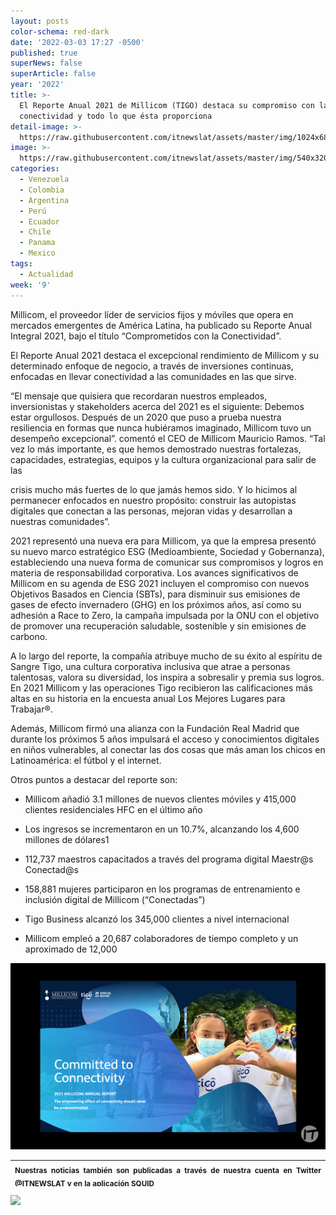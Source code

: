 ```yaml
---
layout: posts
color-schema: red-dark
date: '2022-03-03 17:27 -0500'
published: true
superNews: false
superArticle: false
year: '2022'
title: >-
  El Reporte Anual 2021 de Millicom (TIGO) destaca su compromiso con la
  conectividad y todo lo que ésta proporciona
detail-image: >-
  https://raw.githubusercontent.com/itnewslat/assets/master/img/1024x680/reporte-tigo-2021-g.jpg
image: >-
  https://raw.githubusercontent.com/itnewslat/assets/master/img/540x320/reporte-tigo-2021-p.jpg
categories:
  - Venezuela
  - Colombia
  - Argentina
  - Perú
  - Ecuador
  - Chile
  - Panama
  - Mexico
tags:
  - Actualidad
week: '9'
---
```

Millicom, el proveedor líder de servicios fijos y móviles que opera en mercados emergentes de América Latina, ha publicado su Reporte Anual Integral 2021, bajo el título “Comprometidos con la Conectividad”.

El Reporte Anual 2021 destaca el excepcional rendimiento de Millicom y su determinado enfoque de negocio, a través de inversiones continuas, enfocadas en llevar conectividad a las comunidades en las que sirve.
  
  “El mensaje que quisiera que recordaran nuestros empleados, inversionistas y stakeholders acerca del 2021 es el siguiente: Debemos estar orgullosos. Después de un 2020 que puso a prueba nuestra resiliencia en formas que nunca hubiéramos imaginado, Millicom tuvo un desempeño excepcional”. comentó el CEO de Millicom Mauricio Ramos. “Tal vez lo más importante, es que hemos demostrado nuestras fortalezas, capacidades, estrategias, equipos y la cultura organizacional para salir de las
 
crisis mucho más fuertes de lo que jamás hemos sido. Y lo hicimos al permanecer enfocados en nuestro propósito: construir las autopistas digitales que conectan a las personas, mejoran vidas y
 desarrollan a nuestras comunidades”.
 
 2021 representó una nueva era para Millicom, ya que la empresa presentó su nuevo marco estratégico ESG (Medioambiente, Sociedad y Gobernanza), estableciendo una nueva forma de comunicar sus compromisos y logros en materia de responsabilidad corporativa. Los avances significativos de Millicom en su agenda de ESG 2021 incluyen el compromiso con nuevos Objetivos Basados en Ciencia (SBTs), para disminuir sus emisiones de gases de efecto invernadero (GHG) en los próximos años, así como su adhesión a Race to Zero, la campaña impulsada por la ONU con el objetivo de promover una recuperación saludable, sostenible y sin emisiones de carbono.
 
A lo largo del reporte, la compañía atribuye mucho de su éxito al espíritu de Sangre Tigo, una cultura corporativa inclusiva que atrae a personas talentosas, valora su diversidad, los inspira a sobresalir y premia sus logros. En 2021 Millicom y las operaciones Tigo recibieron las calificaciones más altas en su historia en la encuesta anual Los Mejores Lugares para Trabajar®.

Además, Millicom firmó una alianza con la Fundación Real Madrid que durante los próximos 5 años impulsará el acceso y conocimientos digitales en niños vulnerables, al conectar las dos cosas que más
 aman los chicos en Latinoamérica: el fútbol y el internet.
 
Otros puntos a destacar del reporte son:
- Millicom añadió 3.1 millones de nuevos clientes móviles y 415,000 clientes residenciales HFC en el último año

-  Los ingresos se incrementaron en un 10.7%, alcanzando los 4,600 millones de dólares1

-  112,737 maestros capacitados a través del programa digital Maestr@s Conectad@s

- 158,881 mujeres participaron en los programas de entrenamiento e inclusión digital de Millicom (“Conectadas”)

- Tigo Business alcanzó los 345,000 clientes a nivel internacional

- Millicom empleó a 20,687 colaboradores de tiempo completo y un aproximado de 12,000

![](https://raw.githubusercontent.com/itnewslat/assets/master/img/540x320/reporte-tigo-2021-p.jpg)

<table style="height: 42px;" width="569">
<tbody>
<tr>
<td style="text-align: justify;"><sub><strong>Nuestras noticias también son publicadas a través de nuestra cuenta en Twitter <a href="https://twitter.com/itnewslat?lang=es">@ITNEWSLAT</a> y en la aplicación <a href="https://squidapp.co/en/">SQUID</a></strong></sub></td>
</tr>
</tbody>
</table>

<img src="https://tracker.metricool.com/c3po.jpg?hash=56f88a41e39ab42c063cc51676587a04"/>
